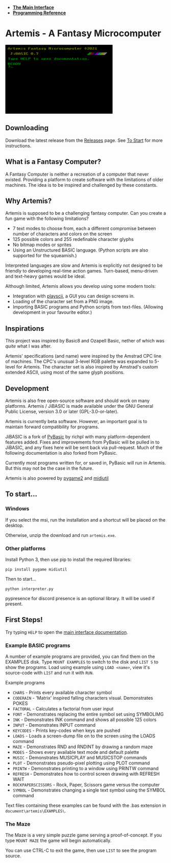 - **[The Main Interface](main)**
- **[Programming Reference](programming)**

# Artemis - A Fantasy Microcomputer

![Artemis Screen](artemis_screen.gif)

## Downloading

Download the latest release from the [Releases](https://github.com/JiFish/artemis/releases) page. See [To Start](#to-start) for more instructions.

## What is a Fantasy Computer?

A Fantasy Computer is neither a recreation of a computer that never existed. Providing a platform to create software with the limitations of older machines. The idea is to be inspired and challenged by these constants.

## Why Artemis?

Artemis is supposed to be a challenging fantasy computer. Can you create a fun game with the following limitations?

- 7 text modes to choose from, each a different compromise between number of characters and colors on the screen
- 125 possible colors and 255 redefinable character glyphs
- No bitmap modes or sprites
- Using an Unstructured BASIC language. (Python scripts are also supported for the squeamish.)

Interpreted languages are slow and Artemis is explicitly not designed to be friendly to developing real-time action games. Turn-based, menu-driven and text-heavy games would be ideal.

Although limited, Artemis allows you develop using some modern tools:

- Integration with [playscii](http://vectorpoem.com/playscii/), a GUI you can design screens in.
- Loading of the character set from a PNG image.
- Importing BASIC programs and Python scripts from text-files. (Allowing development in your favourite editor.)

## Inspirations

This project was inspired by Basic8 and Ozapell Basic, nether of which was _quite_ what I was after.

Artemis' specifications (and name) were inspired by the Amstrad CPC line of machines. The CPC's unusual 3-level RGB palette was expanded to 5-level for Artemis. The character set is also inspired by Amstrad's custom extended ASCII, using most of the same glyph positions.

## Development

Artemis is also free open-source software and should work on many platforms. Artemis / JiBASIC is made available under the GNU General Public License, version 3.0 or later (GPL-3.0-or-later).

Artemis is currently beta software. However, an important goal is to maintain forward compatibility for programs.

JiBASIC is a fork of [PyBasic](https://github.com/richpl/PyBasic) by richpl with many platform-dependent features added. Fixes and improvements from PyBasic will be pulled in to JiBASIC, and any fixes here will be sent back via pull-request. Much of the following documentation is also forked from PyBasic.

Currently most programs written for, or saved in, PyBasic will run in Artemis. But this may not be the case in the future.

Artemis is also powered by [pygame2](https://www.pygame.org/) and [midiutil](https://github.com/MarkCWirt/MIDIUtil)

## To start...

### Windows

If you select the msi, run the installation and a shortcut will be placed on the desktop.

Otherwise, unzip the download and run `artemis.exe`.

### Other platforms

Install Python 3, then use pip to install the required libraries:
```
pip install pygame midiutil
```

Then to start...
```
python interpreter.py
```

pypresence for discord presence is an optional library. It will be used if present.

## First Steps!

Try typing `HELP` to open the [main interface documentation](main).

### Example BASIC programs

A number of example programs are provided, you can find them on the EXAMPLES disk. Type `MOUNT EXAMPLES` to switch to the disk and `LIST S` to show the programs. Load using example using `LOAD <name>`, view it's source-code with `LIST` and run it with `RUN`.

Example programs

* `CHARS` - Prints every available character symbol
* `CODERAIN` - 'Matrix' inspired falling characters visual. Demonstrates POKES
* `FACTORAL` - Calculates a factorial from user input
* `FONT` - Demonstrates replacing the entire symbol set using SYMBOLIMG
* `INK` - Demonstrates INK command and shows all possible 125 colors
* `INPUT` - Demonstrates INPUT command
* `KEYCODES` - Prints key-codes when keys are pushed
* `LOADS` - Loads a screen-dump file on to the screen using the LOADS command
* `MAZE` - Demonstrates RND and RNDINT by drawing a random maze
* `MODES` - Shows every available text mode and default palette
* `MUSIC` - Demonstrates MUSICPLAY and MUSICSTOP commands
* `PLOT` - Demonstrates pseudo-pixel plotting using PLOT command
* `PRINTW` - Demonstrates printing to a window using PRINTW command
* `REFRESH` - Demonstrates how to control screen drawing with REFRESH WAIT
* `ROCKPAPERSCISSORS` - Rock, Paper, Scissors game versus the computer
* `SYMBOL` - Demonstrates changing a single text symbol using the SYMBOL command

Text files containing these examples can be found with the .bas extension in `document\artemis\EXAMPLES\`.

### The Maze

The Maze is a very simple puzzle game serving a proof-of-concept. If you type `MOUNT MAZE` the game will begin automatically.

You can use CTRL-C to exit the game, then use `LIST` to see the program source.
